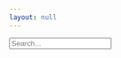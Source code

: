 ```yaml
---
layout: null
---
```


<head>
  <script src="https://cdn.jsdelivr.net/npm/lunr/lunr.js"></script>
</head>

<input type="text" id="search-input" placeholder="Search...">
<div id="search-results"></div>
